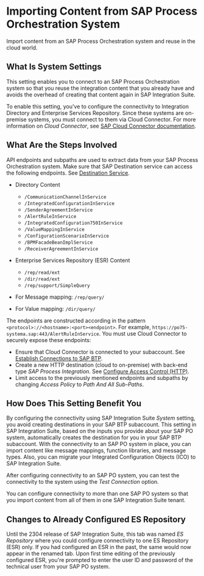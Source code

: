 <!-- loio53db5fb382b54bba86abb413bd3711a7 -->

# Importing Content from SAP Process Orchestration System

Import content from an SAP Process Orchestration system and reuse in the cloud world.



<a name="loio53db5fb382b54bba86abb413bd3711a7__section_rd1_tcb_wxb"/>

## What Is System Settings

This setting enables you to connect to an SAP Process Orchestration system so that you reuse the integration content that you already have and avoids the overhead of creating that content again in SAP Integration Suite.

To enable this setting, you've to configure the connectivity to Integration Directory and Enterprise Services Repository. Since these systems are on-premise systems, you must connect to them via Cloud Connector. For more information on *Cloud Connector*, see [SAP Cloud Connector documentation](https://help.sap.com/docs/connectivity/sap-btp-connectivity-cf/cloud-connector?version=Cloud).



<a name="loio53db5fb382b54bba86abb413bd3711a7__section_qvr_vcb_wxb"/>

## What Are the Steps Involved

API endpoints and subpaths are used to extract data from your SAP Process Orchestration system. Make sure that SAP Destination service can access the following endpoints. See [Destination Service](https://help.sap.com/docs/BTP/65de2977205c403bbc107264b8eccf4b/eeb0ec2318fb4dda87830a09ac7a02fa.html).

-   Directory Content

    -   `/CommunicationChannelInService`
    -   `/IntegratedConfigurationInService`
    -   `/SenderAgreementInService`
    -   `/AlertRuleInService`
    -   `/IntegratedConfiguration750InService`
    -   `/ValueMappingInService`
    -   `/ConfigurationScenarioInService`
    -   `/BPMFacadeBeanImplService`
    -   `/ReceiverAgreementInService`

-   Enterprise Services Repository \(ESR\) Content

    -   `/rep/read/ext`
    -   `/dir/read/ext`
    -   `/rep/support/SimpleQuery`

-   For Message mapping: `/rep/query/`

-   For Value mapping: `/dir/query/`


The endpoints are constructed according in the pattern `<protocol>://<hostname>:<port><endpoint>`. For example, `https://po75-systema.sap:443/AlertRuleInService`. You must use Cloud Connector to securely expose these endpoints:

-   Ensure that Cloud Connector is connected to your subaccount. See [Establish Connections to SAP BTP](https://help.sap.com/docs/CP_CONNECTIVITY/cca91383641e40ffbe03bdc78f00f681/db9170a7d97610148537d5a84bf79ba2.html?locale=en-US&version=Cloud#establish-connections-to-sap-btp).
-   Create a new HTTP destination \(cloud to on-premise\) with back-end type *SAP Process Integration*. See [Configure Access Control \(HTTP\)](https://help.sap.com/docs/CP_CONNECTIVITY/cca91383641e40ffbe03bdc78f00f681/e7d4927dbb571014af7ef6ebd6cc3511.html?locale=en-US&version=Cloud).
-   Limit access to the previously mentioned endpoints and subpaths by changing *Access Policy* to *Path And All Sub-Paths*.



<a name="loio53db5fb382b54bba86abb413bd3711a7__section_wp3_ddb_wxb"/>

## How Does This Setting Benefit You

By configuring the connectivity using SAP Integration Suite *System* setting, you avoid creating destinations in your SAP BTP subaccount. This setting in SAP Integration Suite, based on the inputs you provide about your SAP PO system, automatically creates the destination for you in your SAP BTP subaccount. With the connectivity to an SAP PO system in place, you can import content like message mappings, function libraries, and message types. Also, you can migrate your Integrated Configuration Objects \(ICO\) to SAP Integration Suite.

After configuring connectivity to an SAP PO system, you can test the connectivity to the system using the *Test Connection* option.

You can configure connectivity to more than one SAP PO system so that you import content from all of them in one SAP Integration Suite tenant.



<a name="loio53db5fb382b54bba86abb413bd3711a7__section_i4n_52h_yxb"/>

## Changes to Already Configured ES Repository

Until the 2304 release of SAP Integration Suite, this tab was named *ES Repository* where you could configure connectivity to one ES Repository \(ESR\) only. If you had configured an ESR in the past, the same would now appear in the renamed tab. Upon first time editing of the previously configured ESR, you're prompted to enter the user ID and password of the technical user from your SAP PO system.

